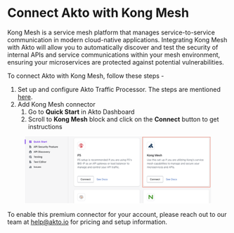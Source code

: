 # Connect Akto with Kong Mesh

Kong Mesh is a service mesh platform that manages service-to-service communication in modern cloud-native applications. Integrating Kong Mesh with Akto will allow you to automatically discover and test the security of internal APIs and service communications within your mesh environment, ensuring your microservices are protected against potential vulnerabilities.

To connect Akto with Kong Mesh, follow these steps -

1. Set up and configure Akto Traffic Processor. The steps are mentioned [here](https://docs.akto.io/getting-started/traffic-processor/hybrid-saas).
2. Add Kong Mesh connector
   1. Go to **Quick Start** in Akto Dashboard
   2. Scroll to **Kong Mesh** block and click on the **Connect** button to get instructions

<figure><img src="../../.gitbook/assets/image (8) (1).png" alt=""><figcaption></figcaption></figure>

To enable this premium connector for your account, please reach out to our team at [help@akto.io](mailto:help@akto.io) for pricing and setup information.
